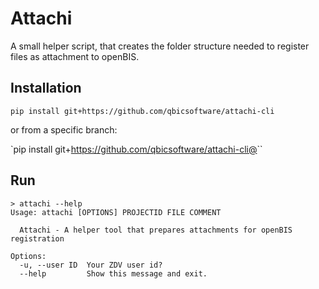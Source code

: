 # Attachi

A small helper script, that creates the folder structure needed to register files as attachment to openBIS.

## Installation

``pip install git+https://github.com/qbicsoftware/attachi-cli``

or from a specific branch:

`pip install git+https://github.com/qbicsoftware/attachi-cli@<branch>``

## Run

```pyhton
> attachi --help
Usage: attachi [OPTIONS] PROJECTID FILE COMMENT

  Attachi - A helper tool that prepares attachments for openBIS registration

Options:
  -u, --user ID  Your ZDV user id?
  --help         Show this message and exit.

```
